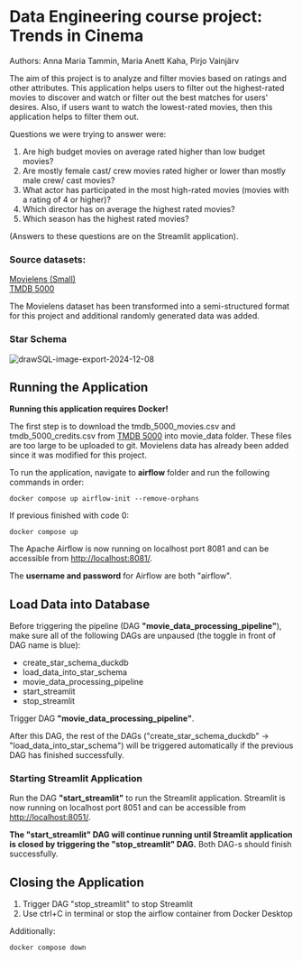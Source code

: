 # Data Engineering course project: Trends in Cinema
Authors: Anna Maria Tammin, Maria Anett Kaha, Pirjo Vainjärv

The aim of this project is to analyze and filter movies based on ratings and other attributes. This application helps users to filter out the highest-rated movies to discover and watch or filter out the best matches for users' desires. Also, if users want to watch the lowest-rated movies, then this application helps to filter them out.

Questions we were trying to answer were:
1. Are high budget movies on average rated higher than low budget movies?
2. Are mostly female cast/ crew movies rated higher or lower than mostly male crew/ cast movies?
3. What actor has participated in the most high-rated movies (movies with a rating of 4 or higher)?
4. Which director has on average the highest rated movies?
5. Which season has the highest rated movies?

(Answers to these questions are on the Streamlit application).

### Source datasets:
[Movielens (Small)](https://grouplens.org/datasets/movielens/latest/) <br>
[TMDB 5000](https://www.kaggle.com/datasets/tmdb/tmdb-movie-metadata/data?select=tmdb_5000_movies.csv)

The Movielens dataset has been transformed into a semi-structured format for this project and additional randomly generated data was added.

### Star Schema
![drawSQL-image-export-2024-12-08](https://github.com/user-attachments/assets/e86916e8-46f6-437e-918a-25e94dafb686)

## Running the Application

<b>Running this application requires Docker!</b>

The first step is to download the tmdb_5000_movies.csv and tmdb_5000_credits.csv from [TMDB 5000](https://www.kaggle.com/datasets/tmdb/tmdb-movie-metadata/data?select=tmdb_5000_movies.csv) into movie_data folder. These files are too large to be uploaded to git. Movielens data has already been added since it was modified for this project.

To run the application, navigate to <b>airflow</b> folder and run the following commands in order:
```
docker compose up airflow-init --remove-orphans
```
If previous finished with code 0:
```
docker compose up
```

The Apache Airflow is now running on localhost port 8081 and can be accessible from [http://localhost:8081/](http://localhost:8081/).

The <b>username and password</b> for Airflow are both "airflow".


## Load Data into Database
Before triggering the pipeline (DAG <b>"movie_data_processing_pipeline"</b>), make sure all of the following DAGs are unpaused (the toggle in front of DAG name is blue):
- create_star_schema_duckdb
- load_data_into_star_schema
- movie_data_processing_pipeline
- start_streamlit
- stop_streamlit

Trigger DAG <b>"movie_data_processing_pipeline"</b>.

After this DAG, the rest of the DAGs ("create_star_schema_duckdb" -> "load_data_into_star_schema") will be triggered automatically if the previous DAG has finished successfully.


### Starting Streamlit Application
Run the DAG <b>"start_streamlit"</b> to run the Streamlit application.
Streamlit is now running on localhost port 8051 and can be accessible from [http://localhost:8051/](http://localhost:8051/).

<b> The "start_streamlit" DAG will continue running until Streamlit application is closed by triggering the "stop_streamlit" DAG.</b> Both DAG-s should finish successfully.

## Closing the Application
1. Trigger DAG "stop_streamlit" to stop Streamlit
2. Use ctrl+C in terminal or stop the airflow container from Docker Desktop

Additionally:
```
docker compose down
```
